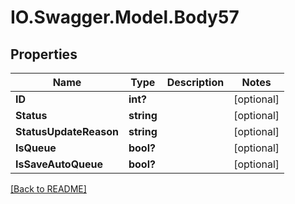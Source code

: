 # IO.Swagger.Model.Body57
## Properties

Name | Type | Description | Notes
------------ | ------------- | ------------- | -------------
**ID** | **int?** |  | [optional] 
**Status** | **string** |  | [optional] 
**StatusUpdateReason** | **string** |  | [optional] 
**IsQueue** | **bool?** |  | [optional] 
**IsSaveAutoQueue** | **bool?** |  | [optional] 

 [[Back to README]](../README.md)

